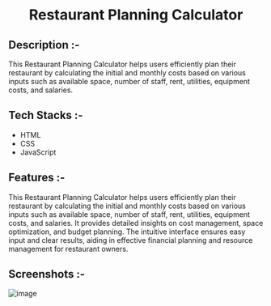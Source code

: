 # <p align="center">Restaurant Planning Calculator</p>

## Description :-

This Restaurant Planning Calculator helps users efficiently plan their restaurant by calculating the initial and monthly costs based on various inputs such as available space, number of staff, rent, utilities, equipment costs, and salaries.

## Tech Stacks :-

- HTML
- CSS
- JavaScript

## Features :-

This Restaurant Planning Calculator helps users efficiently plan their restaurant by calculating the initial and monthly costs based on various inputs such as available space, number of staff, rent, utilities, equipment costs, and salaries. It provides detailed insights on cost management, space optimization, and budget planning. The intuitive interface ensures easy input and clear results, aiding in effective financial planning and resource management for restaurant owners.

## Screenshots :-

![image](https://github.com/user-attachments/assets/22ec78d2-b73c-4f2b-862e-85820a53d2db)
